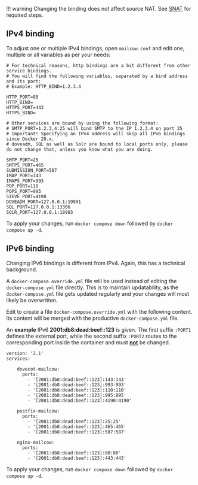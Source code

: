 !!! warning
    Changing the binding does not affect source NAT. See [SNAT](../post_installation/firststeps-snat.en.md) for required steps.

## IPv4 binding

To adjust one or multiple IPv4 bindings, open `mailcow.conf` and edit one, multiple or all variables as per your needs:

```
# For technical reasons, http bindings are a bit different from other service bindings.
# You will find the following variables, separated by a bind address and its port:
# Example: HTTP_BIND=1.2.3.4

HTTP_PORT=80
HTTP_BIND=
HTTPS_PORT=443
HTTPS_BIND=

# Other services are bound by using the following format:
# SMTP_PORT=1.2.3.4:25 will bind SMTP to the IP 1.2.3.4 on port 25
# Important! Specifying an IPv4 address will skip all IPv6 bindings since Docker 20.x.
# doveadm, SQL as well as Solr are bound to local ports only, please do not change that, unless you know what you are doing.

SMTP_PORT=25
SMTPS_PORT=465
SUBMISSION_PORT=587
IMAP_PORT=143
IMAPS_PORT=993
POP_PORT=110
POPS_PORT=995
SIEVE_PORT=4190
DOVEADM_PORT=127.0.0.1:19991
SQL_PORT=127.0.0.1:13306
SOLR_PORT=127.0.0.1:18983
```

To apply your changes, run `docker compose down` followed by `docker compose up -d`.

## IPv6 binding

Changing IPv6 bindings is different from IPv4. Again, this has a technical background.

A `docker-compose.override.yml` file will be used instead of editing the `docker-compose.yml` file directly. This is to maintain updatability, as the `docker-compose.yml` file gets updated regularly and your changes will most likely be overwritten.

Edit to create a file  `docker-compose.override.yml` with the following content. Its content will be merged with the productive `docker-compose.yml` file.

An **example** IPv6 **2001:db8:dead:beef::123** is given. The first suffix `:PORT1` defines the external port, while the second suffix `:PORT2` routes to the corresponding port inside the container and must <u>**not**</u> be changed.

```
version: '2.1'
services:

    dovecot-mailcow:
      ports:
        - '[2001:db8:dead:beef::123]:143:143'
        - '[2001:db8:dead:beef::123]:993:993'
        - '[2001:db8:dead:beef::123]:110:110'
        - '[2001:db8:dead:beef::123]:995:995'
        - '[2001:db8:dead:beef::123]:4190:4190'

    postfix-mailcow:
      ports:
        - '[2001:db8:dead:beef::123]:25:25'
        - '[2001:db8:dead:beef::123]:465:465'
        - '[2001:db8:dead:beef::123]:587:587'

    nginx-mailcow:
      ports:
        - '[2001:db8:dead:beef::123]:80:80'
        - '[2001:db8:dead:beef::123]:443:443'
```

To apply your changes, run `docker compose down` followed by `docker compose up -d`.